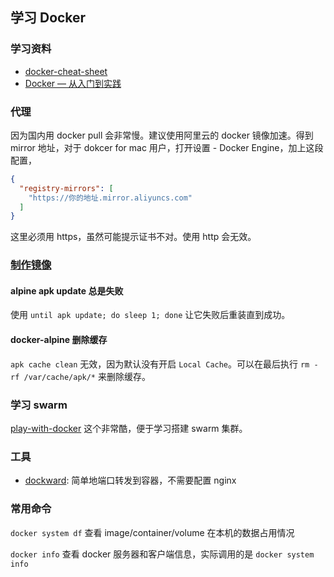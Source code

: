 ## 学习 Docker

### 学习资料

- [docker-cheat-sheet](https://github.com/wsargent/docker-cheat-sheet)
- [Docker — 从入门到实践](https://github.com/yeasy/docker_practice)

### 代理

因为国内用 docker pull 会非常慢。建议使用阿里云的 docker 镜像加速。得到 mirror 地址，对于 dokcer for mac 用户，打开设置 - Docker Engine，加上这段配置，

```json
{
  "registry-mirrors": [
    "https://你的地址.mirror.aliyuncs.com"
  ]
}
```

这里必须用 https，虽然可能提示证书不对。使用 http 会无效。


### [制作镜像](./dockerfile.md)

#### alpine apk update 总是失败

使用 `until apk update; do sleep 1; done` 让它失败后重装直到成功。

#### docker-alpine 删除缓存

`apk cache clean` 无效，因为默认没有开启 `Local Cache`。可以在最后执行 `rm -rf /var/cache/apk/*` 来删除缓存。

### 学习 swarm

[play-with-docker](https://github.com/play-with-docker/play-with-docker) 这个非常酷，便于学习搭建 swarm 集群。

### 工具

- [dockward](https://github.com/abiosoft/dockward): 简单地端口转发到容器，不需要配置 nginx

### 常用命令

`docker system df` 查看 image/container/volume 在本机的数据占用情况

`docker info` 查看 docker 服务器和客户端信息，实际调用的是 `docker system info`
